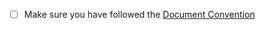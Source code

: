 - [ ] Make sure you have followed the [Document Convention](../blob/master/docs/reference/document-convention.en.md)

